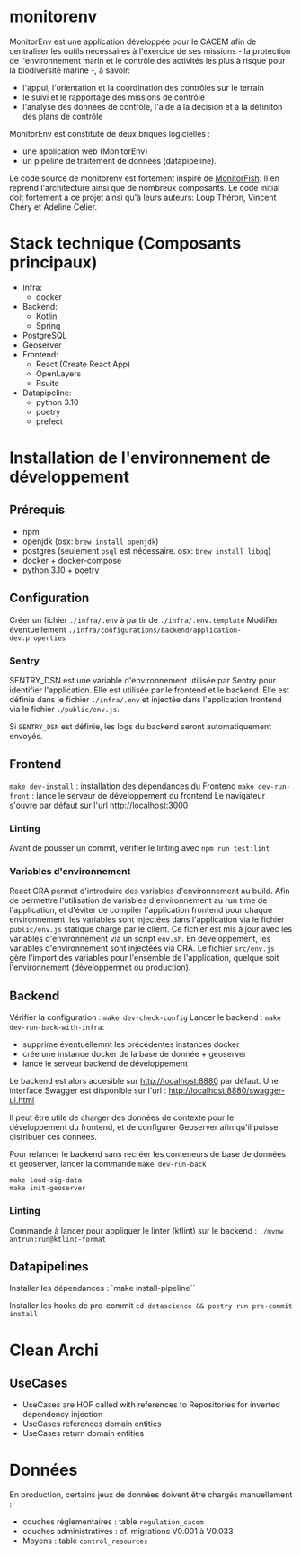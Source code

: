 # monitorenv

MonitorEnv est une application développée pour le CACEM afin de centraliser les outils nécessaires à l'exercice de ses missions - la protection de l'environnement marin et le contrôle des activités les plus à risque pour la biodiversité marine -, à savoir:

- l'appui, l'orientation et la coordination des contrôles sur le terrain
- le suivi et le rapportage des missions de contrôle
- l'analyse des données de contrôle, l'aide à la décision et à la définiton des plans de contrôle

MonitorEnv est constituté de deux briques logicielles :

- une application web (MonitorEnv)
- un pipeline de traitement de données (datapipeline).

Le code source de monitorenv est fortement inspiré de [MonitorFish](https://github.com/MTES-MCT/monitorfish). Il en reprend l'architecture ainsi que de nombreux composants. Le code initial doit fortement à ce projet ainsi qu'à leurs auteurs: Loup Théron, Vincent Chéry et Adeline Celier.

# Stack technique (Composants principaux)

- Infra:
  - docker
- Backend:
  - Kotlin
  - Spring
- PostgreSQL
- Geoserver
- Frontend:
  - React (Create React App)
  - OpenLayers
  - Rsuite
- Datapipeline:
  - python 3.10
  - poetry
  - prefect

# Installation de l'environnement de développement

## Prérequis

- npm
- openjdk (osx: `brew install openjdk`)
- postgres (seulement `psql` est nécessaire. osx: `brew install libpq`)
- docker + docker-compose
- python 3.10 + poetry

## Configuration

Créer un fichier `./infra/.env` à partir de `./infra/.env.template`
Modifier éventuellement `./infra/configurations/backend/application-dev.properties`

### Sentry

SENTRY_DSN est une variable d'environnement utilisée par Sentry pour identifier l'application. Elle est utilisée par le frontend et le backend. Elle est définie dans le fichier `./infra/.env` et injectée dans l'application frontend via le fichier `./public/env.js`.

Si `SENTRY_DSN` est définie, les logs du backend seront automatiquement envoyés.

## Frontend

`make dev-install` : installation des dépendances du Frontend
`make dev-run-front` : lance le serveur de développement du frontend
Le navigateur s'ouvre par défaut sur l'url <http://localhost:3000>

### Linting

Avant de pousser un commit, vérifier le linting avec `npm run test:lint`

### Variables d'environnement

React CRA permet d'introduire des variables d'environnement au build.
Afin de permettre l'utilisation de variables d'environnement au run time de l'application, et d'éviter de compiler l'application frontend pour chaque environnement, les variables sont injectées dans l'application via le fichier `public/env.js` statique chargé par le client. Ce fichier est mis à jour avec les variables d'environnement via un script `env.sh`.
En développement, les variables d'environnement sont injectées via CRA. Le fichier `src/env.js` gère l'import des variables pour l'ensemble de l'application, quelque soit l'environnement (développemnet ou production).

## Backend

Vérifier la configuration : `make dev-check-config`
Lancer le backend :
`make dev-run-back-with-infra`:

- supprime éventuellemnt les précédentes instances docker
- crée une instance docker de la base de donnée + geoserver
- lance le serveur backend de développement

Le backend est alors accesible sur <http://localhost:8880> par défaut.
Une interface Swagger est disponible sur l'url : <http://localhost:8880/swagger-ui.html>

Il peut être utile de charger des données de contexte pour le développement du frontend, et de configurer Geoserver afin qu'il puisse distribuer ces données.

Pour relancer le backend sans recréer les conteneurs de base de données et geoserver, lancer la commande `make dev-run-back`

```
make load-sig-data
make init-geoserver
```

### Linting

Commande à lancer pour appliquer le linter (ktlint) sur le backend :
`./mvnw antrun:run@ktlint-format`

## Datapipelines

Installer les dépendances :
`make install-pipeline``

Installer les hooks de pre-commit
`cd datascience && poetry run pre-commit install`

# Clean Archi

## UseCases

- UseCases are HOF called with references to Repositories for inverted dependency injection
- UseCases references domain entities
- UseCases return domain entities

# Données

En production, certains jeux de données doivent être chargés manuellement :

- couches réglementaires : table `regulation_cacem`
- couches administratives : cf. migrations V0.001 à V0.033
- Moyens : table `control_resources`

